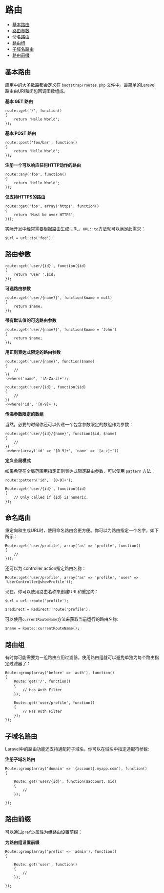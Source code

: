 # 路由

- [基本路由](#basic-routing)
- [路由参数](#route-parameters)
- [命名路由](#named-routes)
- [路由组](#route-groups)
- [子域名路由](#sub-domain-routing)
- [路由前缀](#route-prefixing)

<a name="basic-routing"></a>
## 基本路由

应用中的大多数路都会定义在 `bootstrap/routes.php` 文件中。最简单的Laravel路由由URI和闭包回调函数组成。

**基本 GET 路由**

	route::get('/', function()
	{
		return 'Hello World';
	});

**基本 POST 路由**

	route::post('foo/bar', function()
	{
		return 'Hello World';
	});

**注册一个可以响应任何HTTP动作的路由**

	route::any('foo', function()
	{
		return 'Hello World';
	});

**仅支持HTTPS的路由**

	route::get('foo', array('https', function()
	{
		return 'Must be over HTTPS';
	}));

实际开发中经常需要根据路由生成 URL，`URL::to`方法就可以满足此需求：

	$url = url::to('foo');

<a name="route-parameters"></a>
## 路由参数

	route::get('user/{id}', function($id)
	{
		return 'User '.$id;
	});

**可选路由参数**

	route::get('user/{name?}', function($name = null)
	{
		return $name;
	});

**带有默认值的可选路由参数**

	route::get('user/{name?}', function($name = 'John')
	{
		return $name;
	});

**用正则表达式限定的路由参数**

	route::get('user/{name}', function($name)
	{
		//
	})
	->where('name', '[A-Za-z]+');

	route::get('user/{id}', function($id)
	{
		//
	})
	->where('id', '[0-9]+');

**传递参数限定的数组**

当然，必要的时候你还可以传递一个包含参数限定的数组作为参数：

	route::get('user/{id}/{name}', function($id, $name)
	{
		//
	})
	->where(array('id' => '[0-9]+', 'name' => '[a-z]+'))

**定义全局模式**

如果希望在全局范围用指定正则表达式限定路由参数，可以使用 `pattern` 方法：

	route::pattern('id', '[0-9]+');

	Route::get('user/{id}', function($id)
	{
		// Only called if {id} is numeric.
	});

<a name="named-routes"></a>
## 命名路由

重定向和生成URL时，使用命名路由会更方便。你可以为路由指定一个名字，如下所示：

	Route::get('user/profile', array('as' => 'profile', function()
	{
		//
	}));

还可以为 controller action指定路由名称：

	Route::get('user/profile', array('as' => 'profile', 'uses' => 'UserController@showProfile'));
  
现在，你可以使用路由名称来创建URL和重定向：

	$url = url::route('profile');

	$redirect = Redirect::route('profile');
	
可以使用`currentRouteName`方法来获取当前运行的路由名称:

	$name = Route::currentRouteName();

<a name="route-groups"></a>
## 路由组

有时你可能需要为一组路由应用过滤器。使用路由组就可以避免单独为每个路由指定过滤器了：

	Route::group(array('before' => 'auth'), function()
	{
		Route::get('/', function()
		{
			// Has Auth Filter
		});

		Route::get('user/profile', function()
		{
			// Has Auth Filter
		});
	});

<a name="sub-domain-routing"></a>
## 子域名路由

Laravel中的路由功能还支持通配符子域名，你可以在域名中指定通配符参数:

**注册子域名路由**

	Route::group(array('domain' => '{account}.myapp.com'), function()
	{

		Route::get('user/{id}', function($account, $id)
		{
			//
		});

	});
<a name="route-prefixing"></a>
## 路由前缀

可以通过`prefix`属性为组路由设置前缀：

**为路由组设置前缀**

	Route::group(array('prefix' => 'admin'), function()
	{

		Route::get('user', function()
		{
			//
		});

	});
